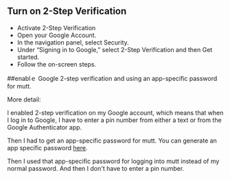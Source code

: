 ## Turn on 2-Step Verification

- Activate 2-Step Verification
- Open your Google Account.
- In the navigation panel, select Security.
- Under “Signing in to Google,” select 2-Step Verification and then Get started.
- Follow the on-screen steps.


##enablｅ Google 2-step verification and using an app-specific password for mutt.

More detail:

I enabled 2-step verification on my Google account, which means that when I log in to Google, I have to enter a pin number from either a text or from the Google Authenticator app.

Then I had to get an app-specific password for mutt. You can generate an app specific password [here](https://security.google.com/settings/security/apppasswords).

Then I used that app-specific password for logging into mutt instead of my normal password. And then I don't have to enter a pin number.
